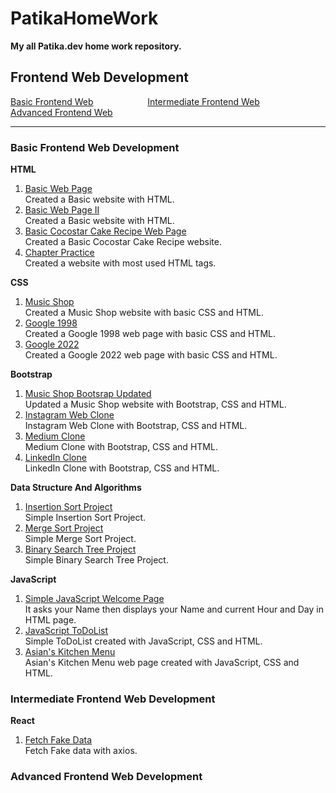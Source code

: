 # PatikaHomeWork

**My all Patika.dev  home work repository.**

## Frontend Web Development

[Basic Frontend Web](#Basic-Frontend-Web-Development) &nbsp;&nbsp;&nbsp;&nbsp;&nbsp;&nbsp;&nbsp;&nbsp;&nbsp;&nbsp;&nbsp;&nbsp;&nbsp;&nbsp;&nbsp;&nbsp;&nbsp;&nbsp;&nbsp;&nbsp; [Intermediate Frontend Web](#Intermediate-Frontend-Web-Development) &nbsp;&nbsp;&nbsp;&nbsp;&nbsp;&nbsp;&nbsp;&nbsp;&nbsp;&nbsp;&nbsp;&nbsp;&nbsp;&nbsp;&nbsp;&nbsp;&nbsp;&nbsp;&nbsp;&nbsp; [Advanced Frontend Web](#Advanced-Frontend-Web-Development)
<hr>

### Basic Frontend Web Development

**HTML**
1. [Basic Web Page](https://github.com/lalmazari/PatikaHomeWork/tree/main/Frontend%20Web%20Development/Basic%20Frontend%20Web%20Development/HTML/1.Basic%20Web%20Page)<br>
    Created a Basic website with HTML. 
2. [Basic Web Page II](https://github.com/lalmazari/PatikaHomeWork/tree/main/Frontend%20Web%20Development/Basic%20Frontend%20Web%20Development/HTML/2.Basic%20Web%20Page%20II)<br>
    Created a Basic website with HTML. 
3. [Basic Cocostar Cake Recipe Web Page](https://github.com/lalmazari/PatikaHomeWork/tree/main/Frontend%20Web%20Development/Basic%20Frontend%20Web%20Development/HTML/3.Cocostar%20Cake%20Recipe)<br>
    Created a Basic Cocostar Cake Recipe website.
4. [Chapter Practice](https://github.com/lalmazari/PatikaHomeWork/tree/main/Frontend%20Web%20Development/Basic%20Frontend%20Web%20Development/HTML/4.Chapter%20Practice)<br>
    Created a website with most used HTML tags.

**CSS**
1. [Music Shop](https://github.com/lalmazari/PatikaHomeWork/tree/main/Frontend%20Web%20Development/Basic%20Frontend%20Web%20Development/CSS/1.Music%20Shop)<br>
    Created a Music Shop website with basic CSS and HTML.
2. [Google 1998](https://github.com/lalmazari/PatikaHomeWork/tree/main/Frontend%20Web%20Development/Basic%20Frontend%20Web%20Development/CSS/2.Google%201998)<br>
    Created a Google 1998 web page with basic CSS and HTML.
3. [Google 2022](https://github.com/lalmazari/PatikaHomeWork/tree/main/Frontend%20Web%20Development/Basic%20Frontend%20Web%20Development/CSS/2.Google%202022)<br>
    Created a Google 2022 web page with basic CSS and HTML.

**Bootstrap**
1. [Music Shop Bootsrap Updated](https://github.com/lalmazari/PatikaHomeWork/tree/main/Frontend%20Web%20Development/Basic%20Frontend%20Web%20Development/Bootstrap/1.Music%20Shop)<br>
    Updated a Music Shop website with Bootstrap, CSS and HTML.
2. [Instagram Web Clone](https://github.com/lalmazari/PatikaHomeWork/tree/main/Frontend%20Web%20Development/Basic%20Frontend%20Web%20Development/Bootstrap/2.Instagram%20Clone)<br>
    Instagram Web Clone with Bootstrap, CSS and HTML. 
3. [Medium Clone](https://github.com/lalmazari/PatikaHomeWork/tree/main/Frontend%20Web%20Development/Basic%20Frontend%20Web%20Development/Bootstrap/3.Medium%20Clone)<br>
    Medium Clone with Bootstrap, CSS and HTML.
4. [LinkedIn Clone](https://github.com/lalmazari/PatikaHomeWork/tree/main/Frontend%20Web%20Development/Basic%20Frontend%20Web%20Development/Bootstrap/4.Linkedin%20Clone)<br>
    LinkedIn Clone with Bootstrap, CSS and HTML.  

**Data Structure And Algorithms**                     
1. [Insertion Sort Project](https://github.com/lalmazari/PatikaHomeWork/tree/main/Frontend%20Web%20Development/Basic%20Frontend%20Web%20Development/Data%20Structure%20And%20Algorithms/1.Insertion%20Sort)<br>
    Simple Insertion Sort Project.
2. [Merge Sort Project](https://github.com/lalmazari/PatikaHomeWork/tree/main/Frontend%20Web%20Development/Basic%20Frontend%20Web%20Development/Data%20Structure%20And%20Algorithms/2.Merge%20Sort)<br>
    Simple Merge Sort Project.
3. [Binary Search Tree Project](https://github.com/lalmazari/PatikaHomeWork/tree/main/Frontend%20Web%20Development/Basic%20Frontend%20Web%20Development/Data%20Structure%20And%20Algorithms/3.Binary%20Search%20Tree)<br>
    Simple Binary Search Tree Project.

**JavaScript** 
1. [Simple JavaScript Welcome Page](https://github.com/lalmazari/PatikaHomeWork/tree/main/Frontend%20Web%20Development/Basic%20Frontend%20Web%20Development/JavaScript/1.JavaScriptClock)<br>
    It asks your Name then displays your Name and current Hour and Day in HTML page.
2. [JavaScript ToDoList]()<br>
    Simple ToDoList created with JavaScript, CSS and HTML.
3. [Asian's Kitchen Menu]()<br>
    Asian's Kitchen Menu web page created with JavaScript, CSS and HTML.

### Intermediate Frontend Web Development

**React**
1. [Fetch Fake Data](https://github.com/lalmazari/PatikaHomeWork/tree/main/Frontend%20Web%20Development/Intermediate%20Frontend%20Web%20Development/React/1.FetchFakeData)<br>
    Fetch Fake data with axios.

### Advanced Frontend Web Development
